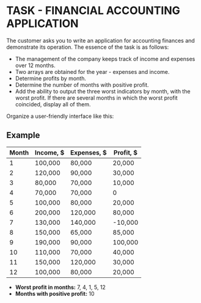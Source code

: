 # **TASK - FINANCIAL ACCOUNTING APPLICATION**

The customer asks you to write an application for accounting finances and demonstrate its operation. The essence of the task is as follows:

- The management of the company keeps track of income and expenses over 12 months.
- Two arrays are obtained for the year - expenses and income.
- Determine profits by month.
- Determine the number of months with positive profit.
- Add the ability to output the three worst indicators by month, with the worst profit. If there are several months in which the worst profit coincided, display all of them.

Organize a user-friendly interface like this:

## **Example**

| Month | Income, $ | Expenses, $ | Profit, $ |
|-------|-----------|-------------|----------|
| 1     | 100,000   | 80,000      | 20,000   |
| 2     | 120,000   | 90,000      | 30,000   |
| 3     | 80,000    | 70,000      | 10,000   |
| 4     | 70,000    | 70,000      | 0        |
| 5     | 100,000   | 80,000      | 20,000   |
| 6     | 200,000   | 120,000     | 80,000   |
| 7     | 130,000   | 140,000     | -10,000  |
| 8     | 150,000   | 65,000      | 85,000   |
| 9     | 190,000   | 90,000      | 100,000  |
| 10    | 110,000   | 70,000      | 40,000   |
| 11    | 150,000   | 120,000     | 30,000   |
| 12    | 100,000   | 80,000      | 20,000   |

- **Worst profit in months:** 7, 4, 1, 5, 12
- **Months with positive profit:** 10
